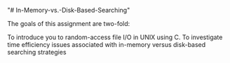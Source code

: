 "# In-Memory-vs.-Disk-Based-Searching" 

The goals of this assignment are two-fold:

To introduce you to random-access file I/O in UNIX using C.
To investigate time efficiency issues associated with in-memory versus disk-based searching strategies
